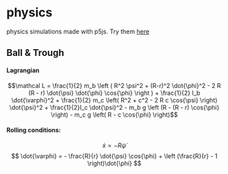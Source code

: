# physics
physics simulations made with p5js.
Try them [here](https://editor.p5js.org/)

## Ball & Trough

#### Lagrangian
```math
\mathcal L = \frac{1}{2} m_b \left ( R^2 \psi^2 + (R-r)^2 \dot{\phi}^2 - 2 R (R - r) \dot{\psi} \dot{\phi} \cos{\phi} \right ) + \frac{1}{2} I_b \dot{\varphi}^2 + \frac{1}{2} m_c \left( R^2 + c^2 - 2 R c \cos{\psi} \right) \dot{\psi}^2 + \frac{1}{2}I_c \dot{\psi}^2 - m_b g \left (R - (R - r) \cos{\phi} \right)  - m_c g \left( R - c \cos{\phi} \right)
```
#### Rolling conditions:
$$
\dot{x} = - R \dot {\psi}
$$
$$
\dot{\varphi} = - \frac{R}{r} \dot{\psi} \cos{\phi} + \left (\frac{R}{r} - 1 \right)\dot{\phi}
$$
